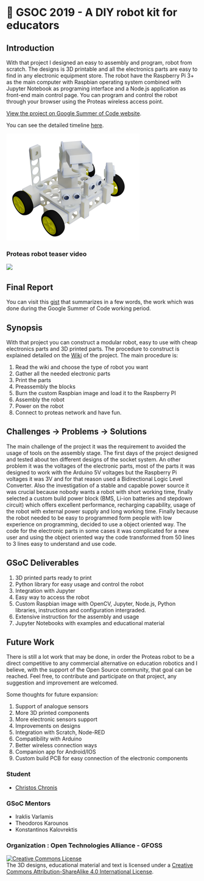 :rocket: GSOC 2019 - A DIY robot kit for educators 
===============

## Introduction
With that project I designed an easy to assembly and program, robot from scratch. The designs is 3D printable and all the electronics parts are easy to find in any electronic equipment store. The robot have the  Raspberry Pi 3+  as the main computer with Raspbian operating system combined with Jupyter Notebook as programing interface and a Node.js application as front-end main control page. You can program and control the robot through your browser using the Proteas wireless access point. 

[View the project on Google Summer of Code website](https://summerofcode.withgoogle.com/projects/#6536613096587264).

You can see the detailed timeline [here](https://github.com/eellak/gsoc2019-diyrobot/blob/master/gsoc-timeline.md).



![proteas robot advance](./assets/images/advance.png)

### Proteas robot teaser video

[![](http://img.youtube.com/vi/83zVe_P6pcM/0.jpg)](http://www.youtube.com/watch?v=83zVe_P6pcM "")

Final Report
------------

You can visit this [gist](https://gist.github.com/chronis10/9d069c56b3df9c92693ac8d24270a62a) that summarizes in a few words, the work which was done during the Google Summer of Code working period.

Synopsis
--------

With that project you can construct a modular robot, easy to use with cheap electronics parts  and 3D printed parts. The procedure to construct is explained detailed on the [Wiki](https://github.com/eellak/gsoc2019-diyrobot/wiki) of the project. The main procedure is:

1. Read the wiki and choose the type of robot you want
2. Gather all the needed electronic parts
3. Print the parts
4. Preassembly the blocks
5. Burn the custom Raspbian image and load it to the Raspberry PI
6. Assembly the robot
7. Power on the robot 
8. Connect to  proteas network and have fun.

Challenges -> Problems -> Solutions
--------

The main challenge of the project it was the requirement to avoided the usage of tools on the assembly stage. The first days of the project designed and tested about ten different designs of the socket system. An other problem it was the voltages of the electronic parts, most of the parts it was designed to work with the Arduino 5V voltages but the Raspberry Pi voltages it was 3V and for that reason used a Bidirectional Logic Level Converter.  Also the investigation of  a stable and capable power source it was crucial because nobody wants a robot with short working time, finally selected a custom build power block (BMS, Li-ion batteries and stepdown circuit) which offers excellent performance, recharging capability, usage of the robot with external power supply and long working time. Finally because the robot needed to be easy to programmed form people with low experience on programming, decided to use a object oriented way. The code for the electronic parts in some cases it was complicated for a new user and using the object oriented way the code transformed from 50 lines to 3 lines easy to understand and use code. 




GSoC Deliverables
------------

1. 3D printed parts ready to print
2. Python library for easy usage and control the robot
3. Integration with Jupyter
4. Easy way to access the robot
5. Custom Raspbian image with OpenCV, Jupyter, Node.js, Python libraries, instructions and configuration intergraded.
6. Extensive instruction for the assembly and usage
7. Jupyter Notebooks with examples and educational material

Future Work
------------

There is still a lot work that may be done, in order the Proteas robot to be a direct competitive to any commercial alternative on education robotics and I believe, with the support of the Open Source community, that goal can be reached. Feel free, to contribute and participate on that project, any suggestion and improvement are welcomed. 

Some thoughts for future expansion:

1. Support of analogue sensors
2. More 3D printed components
3. More electronic sensors support
4. Improvements on designs
5. Integration with Scratch, Node-RED
6. Compatibility with Arduino
7. Better wireless connection ways
8. Companion app for Android/IOS
9. Custom build PCB for easy connection of the electronic components



### Student

* [Christos Chronis](https://github.com/chronis10)

### GSoC Mentors

* Iraklis Varlamis
* Theodoros Karounos
* Konstantinos Kalovrektis

### Organization :  Open Technologies Alliance - GFOSS 

<a rel="license" href="http://creativecommons.org/licenses/by-sa/4.0/"><img alt="Creative Commons License" style="border-width:0" src="https://i.creativecommons.org/l/by-sa/4.0/88x31.png" /><br></a>The 3D designs, educational material and text is licensed under a <a rel="license" href="http://creativecommons.org/licenses/by-sa/4.0/">Creative Commons Attribution-ShareAlike 4.0 International License</a>.
